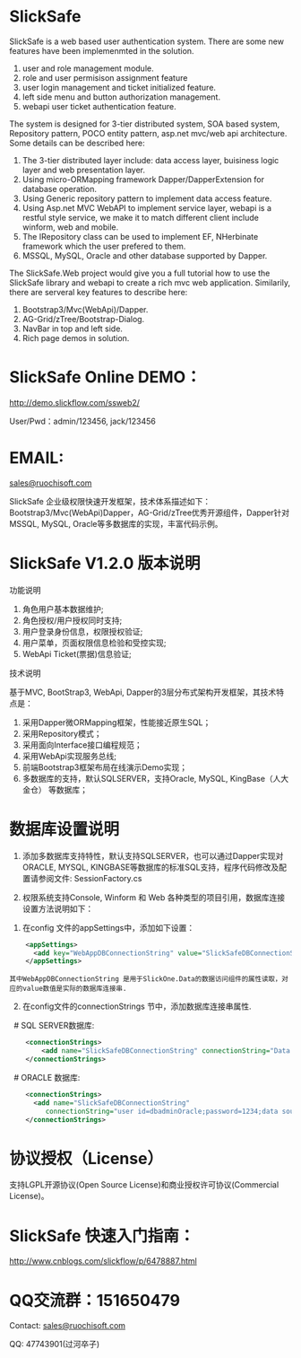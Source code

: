 ﻿# SlickSafe

SlickSafe is a web based user authentication system. There are some new features have been 
implemenmted in the solution. 

1. user and role management module.
2. role and user permisison assignment feature
3. user login management and ticket initialized feature.
4. left side menu and button authorization management.
5. webapi user ticket authentication feature.

The system  is designed for 3-tier distributed system, SOA based system, Repository pattern, POCO entity pattern, asp.net mvc/web api architecture. Some details can be described here:

1. The 3-tier distributed layer include: data access layer, buisiness logic layer and web presentation layer.
2. Using micro-ORMapping framework Dapper/DapperExtension for database operation.
3. Using Generic repository pattern to implement data access feature.
4. Using Asp.net MVC WebAPI to implement service layer, webapi is a restful style service, we make it
   to match different client include winform, web and mobile.
5. The IRepository class can be used to implement EF, NHerbinate framework which the user prefered to them.
6. MSSQL, MySQL, Oracle and other database supported by Dapper.
 
The SlickSafe.Web project would give you a full tutorial how to use the SlickSafe library and webapi to create a rich mvc web
application. Similarily, there are serveral key features to describe here:

1. Bootstrap3/Mvc(WebApi)/Dapper.
2. AG-Grid/zTree/Bootstrap-Dialog.
3. NavBar in top and left side.
4. Rich page demos in solution.

# SlickSafe Online DEMO：

http://demo.slickflow.com/ssweb2/

User/Pwd：admin/123456, jack/123456

# EMAIL:

sales@ruochisoft.com


SlickSafe 企业级权限快速开发框架，技术体系描述如下：Bootstrap3/Mvc(WebApi)Dapper，AG-Grid/zTree优秀开源组件，Dapper针对MSSQL, MySQL, Oracle等多数据库的实现，丰富代码示例。

# SlickSafe V1.2.0 版本说明

功能说明

1. 角色用户基本数据维护;
2. 角色授权/用户授权同时支持;
3. 用户登录身份信息，权限授权验证;
4. 用户菜单，页面权限信息检验和受控实现;
5. WebApi Ticket(票据)信息验证;


技术说明

基于MVC, BootStrap3, WebApi, Dapper的3层分布式架构开发框架，其技术特点是：

1.  采用Dapper微ORMapping框架，性能接近原生SQL；
2.  采用Repository模式；
3.  采用面向Interface接口编程规范；
4.  采用WebApi实现服务总线;
5.  前端Bootstrap3框架布局在线演示Demo实现；
6.  多数据库的支持，默认SQLSERVER，支持Oracle, MySQL, KingBase（人大金仓） 等数据库；


# 数据库设置说明

1. 添加多数据库支持特性，默认支持SQLSERVER，也可以通过Dapper实现对ORACLE, MYSQL, KINGBASE等数据库的标准SQL支持，程序代码修改及配置请参阅文件: SessionFactory.cs

2. 权限系统支持Console, Winform 和 Web 各种类型的项目引用，数据库连接设置方法说明如下：

1) 在config 文件的appSettings中，添加如下设置：
~~~ xml
    <appSettings>
      <add key="WebAppDBConnectionString" value="SlickSafeDBConnectionString"/>
    </appSettings>
~~~ 
    其中WebAppDBConnectionString 是用于SlickOne.Data的数据访问组件的属性读取，对应的value数值是实际的数据库连接串.
 2) 在config文件的connectionStrings 节中，添加数据库连接串属性.

   # SQL SERVER数据库:
~~~ xml
    <connectionStrings>
        <add name="SlickSafeDBConnectionString" connectionString="Data Source=127.0.0.1;Initial Catalog=SODB;Integrated Security=False;User ID=sa;Password=1234;Connect Timeout=15;Encrypt=False;TrustServerCertificate=False" />
    </connectionStrings>
~~~

   # ORACLE 数据库:
~~~ xml
    <connectionStrings>
      <add name="SlickSafeDBConnectionString" 
         connectionString="user id=dbadminOracle;password=1234;data source=(DESCRIPTION=(ADDRESS=(PROTOCOL=tcp)(HOST=127.0.0.1)(PORT=1521))(CONNECT_DATA=(SERVICE_NAME=XE)))"/>
    </connectionStrings>
~~~


# 协议授权（License）
支持LGPL开源协议(Open Source License)和商业授权许可协议(Commercial License)。


# SlickSafe 快速入门指南：

http://www.cnblogs.com/slickflow/p/6478887.html


# QQ交流群：151650479

Contact: sales@ruochisoft.com

QQ: 47743901(过河卒子)


